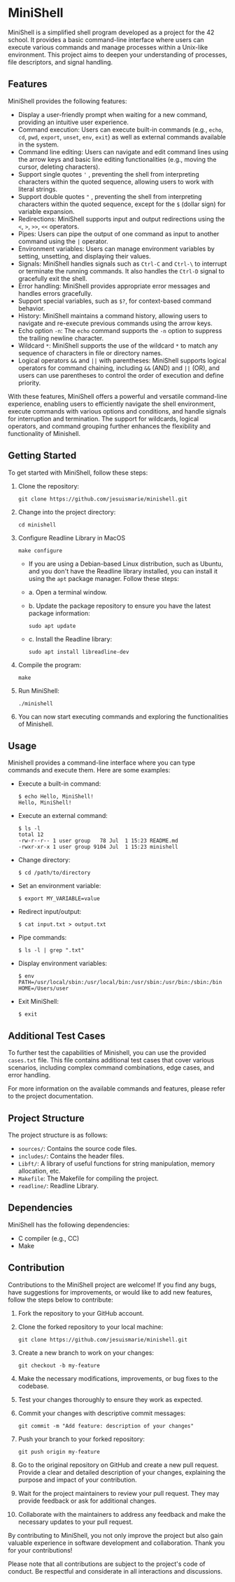 # MiniShell 

MiniShell is a simplified shell program developed as a project for the 42 school. It provides a basic command-line interface where users can execute various commands and manage processes within a Unix-like environment. This project aims to deepen your understanding of processes, file descriptors, and signal handling.

## Features

MiniShell provides the following features:

- Display a user-friendly prompt when waiting for a new command, providing an intuitive user experience.
- Command execution: Users can execute built-in commands (e.g., `echo`, `cd`, `pwd`, `export`, `unset`, `env`, `exit`) as well as external commands available in the system.
- Command line editing: Users can navigate and edit command lines using the arrow keys and basic line editing functionalities (e.g., moving the cursor, deleting characters).
- Support single quotes `'` , preventing the shell from interpreting characters within the quoted sequence, allowing users to work with literal strings.
- Support double quotes `"` , preventing the shell from interpreting characters within the quoted sequence, except for the `$` (dollar sign) for variable expansion.
- Redirections: MiniShell supports input and output redirections using the `<`, `>`, `>>`, `<<` operators.
- Pipes: Users can pipe the output of one command as input to another command using the `|` operator.
- Environment variables: Users can manage environment variables by setting, unsetting, and displaying their values.
- Signals: MiniShell handles signals such as `Ctrl-C` and `Ctrl-\` to interrupt or terminate the running commands. It also handles the `Ctrl-D` signal to gracefully exit the shell.
- Error handling: MiniShell provides appropriate error messages and handles errors gracefully.
- Support special variables, such as `$?`, for context-based command behavior.
- History: MiniShell maintains a command history, allowing users to navigate and re-execute previous commands using the arrow keys.
- Echo option `-n`: The `echo` command supports the `-n` option to suppress the trailing newline character.
- Wildcard `*`: MiniShell supports the use of the wildcard `*` to match any sequence of characters in file or directory names.
- Logical operators `&&` and `||` with parentheses: MiniShell supports logical operators for command chaining, including `&&` (AND) and `||` (OR), and users can use parentheses to control the order of execution and define priority.

With these features, MiniShell offers a powerful and versatile command-line experience, enabling users to efficiently navigate the shell environment, execute commands with various options and conditions, and handle signals for interruption and termination. The support for wildcards, logical operators, and command grouping further enhances the flexibility and functionality of Minishell.

## Getting Started

To get started with MiniShell, follow these steps:

1. Clone the repository:

   ```
   git clone https://github.com/jesuismarie/minishell.git
   ```

2. Change into the project directory:

   ```
   cd minishell
   ```

3. Configure Readline Library in MacOS

   ```
   make configure
   ```

   - If you are using a Debian-based Linux distribution, such as Ubuntu, and you don't have the Readline library installed, you can install it using the `apt` package manager. Follow these steps:

   - a. Open a terminal window.

   - b. Update the package repository to ensure you have the latest package information:
	  ```
      sudo apt update
      ```

   - c. Install the Readline library:

      ```
      sudo apt install libreadline-dev
      ```

4. Compile the program:

   ```
   make
   ```

5. Run MiniShell:

   ```
   ./minishell
   ```

5. You can now start executing commands and exploring the functionalities of Minishell.

## Usage

Minishell provides a command-line interface where you can type commands and execute them. Here are some examples:

- Execute a built-in command:
  ```
  $ echo Hello, MiniShell!
  Hello, MiniShell!
  ```

- Execute an external command:
  ```
  $ ls -l
  total 12
  -rw-r--r-- 1 user group   78 Jul  1 15:23 README.md
  -rwxr-xr-x 1 user group 9104 Jul  1 15:23 minishell
  ```

- Change directory:
  ```
  $ cd /path/to/directory
  ```

- Set an environment variable:
  ```
  $ export MY_VARIABLE=value
  ```

- Redirect input/output:
  ```
  $ cat input.txt > output.txt
  ```

- Pipe commands:
  ```
  $ ls -l | grep ".txt"
  ```

- Display environment variables:
  ```
  $ env
  PATH=/usr/local/sbin:/usr/local/bin:/usr/sbin:/usr/bin:/sbin:/bin
  HOME=/Users/user
  ```

- Exit MiniShell:
  ```
  $ exit
  ```

## Additional Test Cases

To further test the capabilities of Minishell, you can use the provided `cases.txt` file. This file contains additional test cases that cover various scenarios, including complex command combinations, edge cases, and error handling.

For more information on the available commands and features, please refer to the project documentation.

## Project Structure

The project structure is as follows:

- `sources/`: Contains the source code files.
- `includes/`: Contains the header files.
- `Libft/`: A library of useful functions for string manipulation, memory allocation, etc.
- `Makefile`: The Makefile for compiling the project.
- `readline/`: Readline Library.

## Dependencies

MiniShell has the following dependencies:

- C compiler (e.g., CC)
- Make

## Contribution

Contributions to the MiniShell project are welcome! If you find any bugs, have suggestions for improvements, or would like to add new features, follow the steps below to contribute:

1. Fork the repository to your GitHub account.

2. Clone the forked repository to your local machine:

   ```
   git clone https://github.com/jesuismarie/minishell.git
   ```

3. Create a new branch to work on your changes:

   ```
   git checkout -b my-feature
   ```

4. Make the necessary modifications, improvements, or bug fixes to the codebase.

5. Test your changes thoroughly to ensure they work as expected.

6. Commit your changes with descriptive commit messages:

   ```
   git commit -m "Add feature: description of your changes"
   ```

7. Push your branch to your forked repository:

   ```
   git push origin my-feature
   ```

8. Go to the original repository on GitHub and create a new pull request. Provide a clear and detailed description of your changes, explaining the purpose and impact of your contribution.

9. Wait for the project maintainers to review your pull request. They may provide feedback or ask for additional changes.

10. Collaborate with the maintainers to address any feedback and make the necessary updates to your pull request.

By contributing to MiniShell, you not only improve the project but also gain valuable experience in software development and collaboration. Thank you for your contributions!

Please note that all contributions are subject to the project's code of conduct. Be respectful and considerate in all interactions and discussions.



